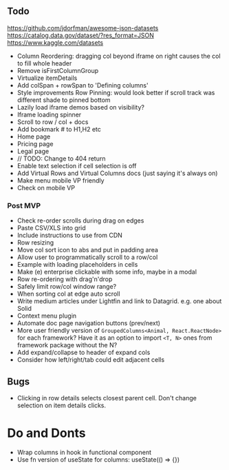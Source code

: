 ## Todo

https://github.com/jdorfman/awesome-json-datasets
https://catalog.data.gov/dataset/?res_format=JSON
https://www.kaggle.com/datasets

- Column Reordering: dragging col beyond iframe on right causes the col to fill whole header
- Remove isFirstColumnGroup
- Virtualize itemDetails
- Add colSpan + rowSpan to 'Defining columns'
- Style improvements
  Row Pinning: would look better if scroll track was different shade to pinned bottom
- Lazily load iframe demos based on visibility?
- Iframe loading spinner
- Scroll to row / col + docs
- Add bookmark # to H1,H2 etc
- Home page
- Pricing page
- Legal page
- // TODO: Change to 404 return <IntroDoc />
- Enable text selection if cell selection is off
- Add Virtual Rows and Virtual Columns docs (just saying it's always on)
- Make menu mobile VP friendly
- Check on mobile VP

### Post MVP

- Check re-order scrolls during drag on edges
- Paste CSV/XLS into grid
- Include instructions to use from CDN
- Row resizing
- Move col sort icon to abs and put in padding area
- Allow user to programmatically scroll to a row/col
- Example with loading placeholders in cells
- Make (e) enterprise clickable with some info, maybe in a modal
- Row re-ordering with drag'n'drop
- Safely limit row/col window range?
- When sorting col at edge auto scroll
- Write medium articles under Lightfin and link to Datagrid. e.g. one about Solid
- Context menu plugin
- Automate doc page navigation buttons (prev/next)
- More user friendly version of `GroupedColumns<Animal, React.ReactNode>` for each framework?
  Have it as an option to import `<T, N>` ones from framework package without the N?
- Add expand/collapse to header of expand cols
- Consider how left/right/tab could edit adjacent cells

## Bugs

- Clicking in row details selects closest parent cell. Don't change selection on item details clicks.

# Do and Donts

- Wrap columns in hook in functional component
- Use fn version of useState for columns: useState(() => {})
